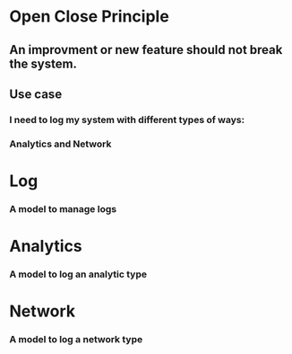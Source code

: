 #  Open Close Principle

## An improvment or new feature should not break the system.

## Use case

### I need to log my system with different types of ways:
### Analytics and Network

# Log
### A model to manage logs

# Analytics
### A model to log an analytic type

# Network
### A model to log a network type
